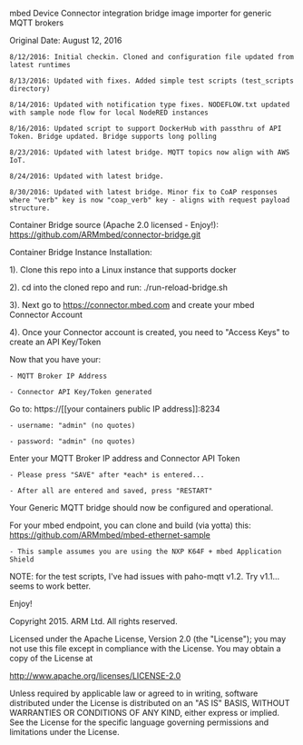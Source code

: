 mbed Device Connector integration bridge image importer for generic MQTT brokers

Original Date: August 12, 2016

    8/12/2016: Initial checkin. Cloned and configuration file updated from latest runtimes  

    8/13/2016: Updated with fixes. Added simple test scripts (test_scripts directory)

    8/14/2016: Updated with notification type fixes. NODEFLOW.txt updated with sample node flow for local NodeRED instances

    8/16/2016: Updated script to support DockerHub with passthru of API Token. Bridge updated. Bridge supports long polling

    8/23/2016: Updated with latest bridge. MQTT topics now align with AWS IoT.

    8/24/2016: Updated with latest bridge. 

    8/30/2016: Updated with latest bridge. Minor fix to CoAP responses where "verb" key is now "coap_verb" key - aligns with request payload structure.

Container Bridge source (Apache 2.0 licensed - Enjoy!): https://github.com/ARMmbed/connector-bridge.git
 

Container Bridge Instance Installation:

1). Clone this repo into a Linux instance that supports docker

2). cd into the cloned repo and run: ./run-reload-bridge.sh

3). Next go to https://connector.mbed.com and create your mbed Connector Account

4). Once your Connector account is created, you need to "Access Keys" to create an API Key/Token

Now that you have your:

    - MQTT Broker IP Address 

    - Connector API Key/Token generated

Go to:  https://[[your containers public IP address]]:8234

    - username: "admin" (no quotes)

    - password: "admin" (no quotes)

Enter your MQTT Broker IP address and Connector API Token

    - Please press "SAVE" after *each* is entered... 

    - After all are entered and saved, press "RESTART"

Your Generic MQTT bridge should now be configured and operational. 

For your mbed endpoint, you can clone and build (via yotta) this: https://github.com/ARMmbed/mbed-ethernet-sample

    - This sample assumes you are using the NXP K64F + mbed Application Shield

NOTE: for the test scripts, I've had issues with paho-mqtt v1.2. Try v1.1... seems to work better.

Enjoy!

Copyright 2015. ARM Ltd. All rights reserved.

Licensed under the Apache License, Version 2.0 (the "License");
you may not use this file except in compliance with the License.
You may obtain a copy of the License at

   http://www.apache.org/licenses/LICENSE-2.0

Unless required by applicable law or agreed to in writing, software
distributed under the License is distributed on an "AS IS" BASIS,
WITHOUT WARRANTIES OR CONDITIONS OF ANY KIND, either express or implied.
See the License for the specific language governing permissions and
limitations under the License. 
